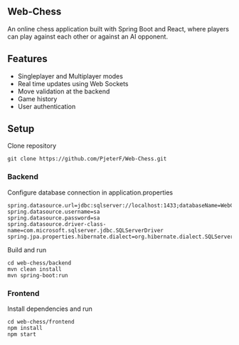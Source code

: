 ## Web-Chess
An online chess application built with Spring Boot and React, where players can play against each other or against an AI opponent.
## Features
- Singleplayer and Multiplayer modes
- Real time updates using Web Sockets
- Move validation at the backend
- Game history
- User authentication
## Setup
Clone repository
```
git clone https://github.com/PjeterF/Web-Chess.git
```
### Backend
Configure database connection in application.properties
```
spring.datasource.url=jdbc:sqlserver://localhost:1433;databaseName=WebChess;trustServerCertificate=true;
spring.datasource.username=sa
spring.datasource.password=sa
spring.datasource.driver-class-name=com.microsoft.sqlserver.jdbc.SQLServerDriver
spring.jpa.properties.hibernate.dialect=org.hibernate.dialect.SQLServerDialect
```
Build and run
```
cd web-chess/backend
mvn clean install
mvn spring-boot:run
```
### Frontend
Install dependencies and run
```
cd web-chess/frontend
npm install
npm start
```
